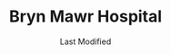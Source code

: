 ---
layout: location-page
date: Last Modified
description: "Local COVID-19 testing is available at Bryn Mawr Hospital in Bryn Mawr, Pennsylvania, USA."
permalink: "locations/pennsylvania/bryn-mawr/bryn-mawr-hospital/"
tags:
  - locations
  - pennsylvania
title: Bryn Mawr Hospital
state: Pennsylvania
stateAbbr: PA
hood: "Montgomery COunty"
address: "101 South Bryn Mawr Ave"
city: "Bryn Mawr"
zip: "19010"
mapUrl: "http://maps.apple.com/?q=Bryn+Mawr+Hospital&address=101+South+Bryn+Mawr+Ave,Bryn+Mawr,Pennsylvania,19010"
locationType: Location type unknown
phone: "866-225-5654"
website: "https://www.mainlinehealth.org/conditions-and-treatments/conditions/covid-19#testing"
onlineBooking: undefined
closed: undefined
closedUpdate: April 16th, 2020
notes: "By appointment only. Requires doctor's referral. Only for individuals with symptoms. Limited test kits available."
days: Hours unknown
ctaMessage: Learn more
ctaUrl: "https://www.mainlinehealth.org/conditions-and-treatments/conditions/covid-19#testing"
---